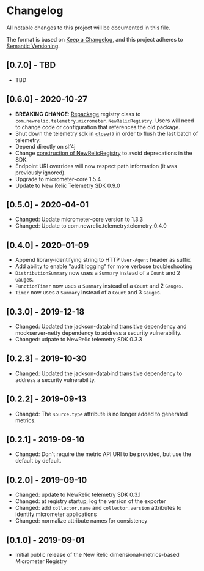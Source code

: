 # Changelog
All notable changes to this project will be documented in this file.

The format is based on [Keep a Changelog](https://keepachangelog.com/en/1.0.0/),
and this project adheres to [Semantic Versioning](https://semver.org/spec/v2.0.0.html).

## [0.7.0] - TBD
- TBD

## [0.6.0] - 2020-10-27
- **BREAKING CHANGE**: [Repackage](https://github.com/newrelic/micrometer-registry-newrelic/pull/104) registry class to `com.newrelic.telemetry.micrometer.NewRelicRegistry`.
  Users will need to change code or configuration that references the old package.
- Shut down the telemetry sdk in [`close()`](https://github.com/newrelic/micrometer-registry-newrelic/pull/82/)
  in order to flush the last batch of telemetry. 
- Depend directly on slf4j
- Change [construction of NewRelicRegistry](https://github.com/newrelic/micrometer-registry-newrelic/pull/85) to avoid deprecations in the SDK.
- Endpoint URI overrides will now respect path information (it was previously ignored).
- Upgrade to micrometer-core 1.5.4
- Update to New Relic Telemetry SDK 0.9.0

## [0.5.0] - 2020-04-01
- Changed: Update micrometer-core version to 1.3.3
- Changed: Update to com.newrelic.telemetry:telemetry:0.4.0

## [0.4.0] - 2020-01-09
- Append library-identifying string to HTTP `User-Agent` header as suffix
- Add ability to enable "audit logging" for more verbose troubleshooting
- `DistributionSummary` now uses a `Summary` instead of a `Count` and 2 `Gauge`s.
- `FunctionTimer` now uses a `Summary` instead of a `Count` and 2 `Gauge`s. 
- `Timer` now uses a `Summary` instead of a `Count` and 3 `Gauge`s.  

## [0.3.0] - 2019-12-18
- Changed: Updated the jackson-databind transitive dependency and mockserver-netty dependency to address a security vulnerability.
- Changed: udpate to NewRelic telemetry SDK 0.3.3 

## [0.2.3] - 2019-10-30
- Changed: Updated the jackson-databind transitive dependency to address a security vulnerability.

## [0.2.2] - 2019-09-13
- Changed: The `source.type` attribute is no longer added to generated metrics.

## [0.2.1] - 2019-09-10
- Changed: Don't require the metric API URI to be provided, but use the default by default.

## [0.2.0] - 2019-09-10
- Changed: update to NewRelic telemetry SDK 0.3.1
- Changed: at registry startup, log the version of the exporter
- Changed: add `collector.name` and `collector.version` attributes to identify micrometer applications
- Changed: normalize attribute names for consistency

## [0.1.0] - 2019-09-01
- Initial public release of the New Relic dimensional-metrics-based Micrometer Registry
